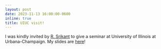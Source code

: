 ```yaml
---
layout: post
date: 2023-11-13 16:00:00-0600
inline: true
title: UIUC visit!
---
```


I was kindly invited by [R. Srikant](https://sites.google.com/a/illinois.edu/srikant/) to give a seminar at University of Illinois at Urbana-Champaign. My slides are [here](assets/pdf/caching_uiuc23.pdf)!
